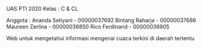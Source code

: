 UAS PTI 2020
Kelas : C & CL

Anggota :
Ananda Setiyani - 00000037692
Bintang Raharja - 00000037686
Maureen Zerlina - 00000036850
Rico Ferdinand -  00000036905

Web untuk mengetahui informasi mengenai cuaca terkini di daerah tertentu
